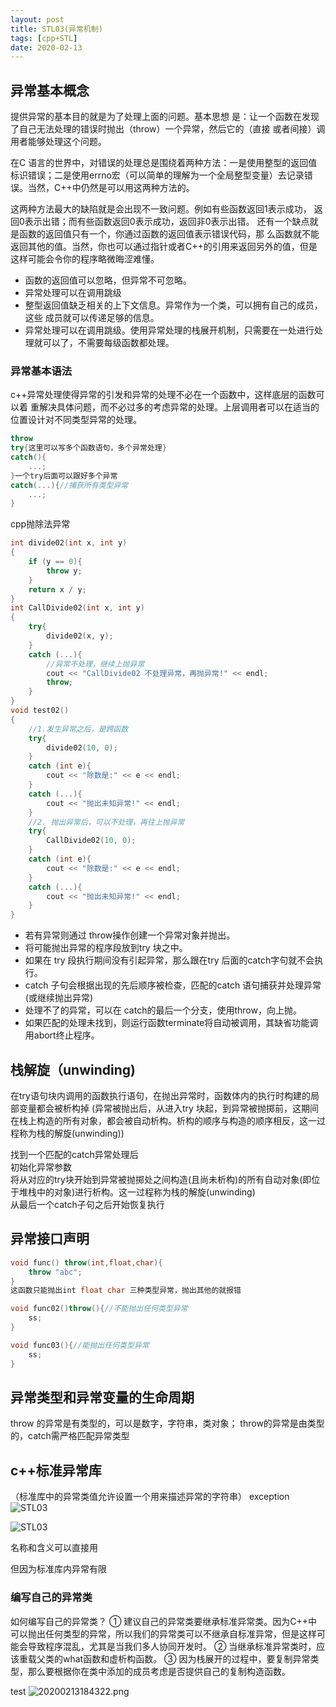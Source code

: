 ```yaml
---
layout: post
title: STL03(异常机制)
tags: [cpp+STL]
date: 2020-02-13
---
```


## 异常基本概念

提供异常的基本目的就是为了处理上面的问题。基本思想
是：让一个函数在发现了自己无法处理的错误时抛出（throw）一个异常，然后它的（直接
或者间接）调用者能够处理这个问题。

在C 语言的世界中，对错误的处理总是围绕着两种方法：一是使用整型的返回值
标识错误；二是使用errno宏（可以简单的理解为一个全局整型变量）去记录错误。当然，C++中仍然是可以用这两种方法的。

这两种方法最大的缺陷就是会出现不一致问题。例如有些函数返回1表示成功，
返回0表示出错；而有些函数返回0表示成功，返回非0表示出错。
还有一个缺点就是函数的返回值只有一个，你通过函数的返回值表示错误代码，那
么函数就不能返回其他的值。当然，你也可以通过指针或者C++的引用来返回另外的值，但是这样可能会令你的程序略微晦涩难懂。

- 函数的返回值可以忽略，但异常不可忽略。
- 异常处理可以在调用跳级
- 整型返回值缺乏相关的上下文信息。异常作为一个类，可以拥有自己的成员，这些
成员就可以传递足够的信息。
- 异常处理可以在调用跳级。使用异常处理的栈展开机制，只需要在一处进行处理就可以了，不需要每级函数都处理。

### 异常基本语法

c++异常处理使得异常的引发和异常的处理不必在一个函数中，这样底层的函数可以着
重解决具体问题，而不必过多的考虑异常的处理。上层调用者可以在适当的位置设计对不同类型异常的处理。

```cpp
throw  
try{这里可以写多个函数语句，多个异常处理}  
catch(){
    ...;
}一个try后面可以跟好多个异常
catch(...){//捕获所有类型异常
    ...;
}
```

cpp抛除法异常

```cpp
int divide02(int x, int y)
{
    if (y == 0){
        throw y;
    }
    return x / y;
}
int CallDivide02(int x, int y)
{
    try{
        divide02(x, y);
    }
    catch (...){
        //异常不处理，继续上抛异常
        cout << "CallDivide02 不处理异常，再抛异常!" << endl;
        throw;
    }
}
void test02()
{
    //1.发生异常之后，是跨函数
    try{
        divide02(10, 0);
    }
    catch (int e){
        cout << "除数是:" << e << endl;
    }
    catch (...){
        cout << "抛出未知异常!" << endl;
    }
    //2. 抛出异常后，可以不处理，再往上抛异常
    try{
        CallDivide02(10, 0);
    }
    catch (int e){
        cout << "除数是:" << e << endl;
    }
    catch (...){
        cout << "抛出未知异常!" << endl;
    }
}
```

- 若有异常则通过 throw操作创建一个异常对象并抛出。
- 将可能抛出异常的程序段放到try 块之中。
- 如果在 try 段执行期间没有引起异常，那么跟在try 后面的catch字句就不会执行。
- catch 子句会根据出现的先后顺序被检查，匹配的catch 语句捕获并处理异常(或继续抛出异常)
- 处理不了的异常，可以在 catch的最后一个分支，使用throw，向上抛。
- 如果匹配的处理未找到，则运行函数terminate将自动被调用，其缺省功能调用abort终止程序。


## 栈解旋（unwinding)

在try语句块内调用的函数执行语句，在抛出异常时，函数体内的执行时构建的局部变量都会被析构掉
(异常被抛出后，从进入try 块起，到异常被抛掷前，这期间在栈上构造的所有对象，都会被自动析构。析构的顺序与构造的顺序相反，这一过程称为栈的解旋(unwinding))

找到一个匹配的catch异常处理后  
初始化异常参数  
将从对应的try块开始到异常被抛掷处之间构造(且尚未析构)的所有自动对象(即位于堆栈中的对象)进行析构。这一过程称为栈的解旋(unwinding)  
从最后一个catch子句之后开始恢复执行  

## 异常接口声明

```cpp
void func() throw(int,float,char){
    throw "abc";
}
这函数只能抛出int float char 三种类型异常，抛出其他的就报错
```

```cpp
void func02()throw(){//不能抛出任何类型异常
    ss;
}
```

```cpp
void func03(){//能抛出任何类型异常
    ss;
}
```

## 异常类型和异常变量的生命周期

throw 的异常是有类型的，可以是数字，字符串，类对象；
throw的异常是由类型的，catch需严格匹配异常类型

## c++标准异常库

（标准库中的异常类值允许设置一个用来描述异常的字符串）
exception
![STL03](https://raw.githubusercontent.com/fengwei2002/fengwei2002.github.io/master/public/image/STL03.PNG)

![STL03](https://raw.githubusercontent.com/fengwei2002/fengwei2002.github.io/master/public/image/STL0302.PNG)

名称和含义可以直接用

但因为标准库内异常有限

### 编写自己的异常类

如何编写自己的异常类？
① 建议自己的异常类要继承标准异常类。因为C++中可以抛出任何类型的异常，所以我们的异常类可以不继承自标准异常，但是这样可能会导致程序混乱，尤其是当我们多人协同开发时。
② 当继承标准异常类时，应该重载父类的what函数和虚析构函数。
③ 因为栈展开的过程中，要复制异常类型，那么要根据你在类中添加的成员考虑是否提供自己的复制构造函数。

test
![20200213184322.png](https://raw.githubusercontent.com/fengwei2002/picture/master/picture20200213184322.png)

